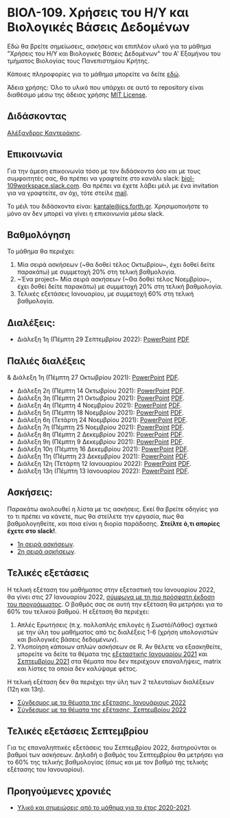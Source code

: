 # ΒΙΟΛ-109. Χρήσεις του Η/Υ και Βιολογικές Βάσεις Δεδομένων 
Εδώ θα βρείτε σημείωσεις, ασκήσεις και επιπλέον υλικό για το μάθημα "Χρήσεις του Η/Υ και Βιολογικές Βάσεις Δεδομένων" του Α' Εξαμήνου του τμήματος Βιολογίας τους Πανεπιστημίου Κρήτης. 

Κάποιες πληροφορίες για το μάθημα μπορείτε να δείτε [εδώ](https://www.biology.uoc.gr/el/department-courses/21). 

Άδεια χρήσης: Όλο το υλικό που υπάρχει σε αυτό το repository είναι διαθέσιμο μέσω της άδειας χρήσης [MIT License](LICENSE). 

## Διδάσκοντας
[Αλέξανδρος Καντεράκης](https://www.ics.forth.gr/cbml/person/Kanterakis/Alexandros%C2%A0).

## Επικοινωνία
Για την άμεση επικοινωνία τόσο με τον διδάσκοντα όσο και με τους συμφοιτητές σας, θα πρέπει να γραφτείτε στο κανάλι slack: [biol-109workspace.slack.com](https://biol-109-workspace.slack.com). Θα πρέπει να έχετε λάβει μέιλ με ένα invitation για να γραφτείτε, αν όχι, τότε στείλε [mail](mailto:kantale@ics.forth.gr).

Το μέιλ του διδάσκοντα είναι: [kantale@ics.forth.gr](mailto:kantale@ics.forth.gr). Χρησιμοποιήστε το μόνο αν δεν μπορεί να γίνει η επικοινωνία μέσω slack.

## Βαθμολόγηση
Το μάθημα θα περιέχει:
1. Μία σειρά ασκήσεων (~θα δοθεί τέλος Οκτωβρίου~, έχει δοθεί δείτε παρακάτω) με συμμετοχή 20% στη τελική βαθμολογία.
2. ~Ένα project~ Μία σειρά ασκήσεων (~Θα δοθεί τέλος Νοεμβρίου~, έχει δοθεί δείτε παρακάτω) με συμμετοχή 20% στη τελική βαθμολογία. 
3. Τελικές εξετάσεις Ιανουαρίου, με συμμετοχή 60% στη τελική βαθμολογία.

## Διαλέξεις:
* Διάλεξη 1η (Πέμπτη 29 Σεπτεμβρίου 2022): [PowerPoint](https://www.dropbox.com/s/tbvdeq509d9n5ru/BIOL_109_2022_lesson_1.pptx?dl=0) [PDF](https://www.dropbox.com/s/i53h6r0a3u5c7za/BIOL_109_2022_lesson_1.pdf?dl=0)


## Παλιές διαλέξεις
& Διάλεξη 1η (Πέμπτη 27 Οκτωβρίου 2021): [PowerPoint](https://www.dropbox.com/s/dua8ijggdj5izhq/BIOL_109_2021_lesson_1.pptx?dl=0)  [PDF](https://www.dropbox.com/s/a9py25m1vpd13ov/BIOL_109_2021_lesson_1.pdf?dl=0).
* Διάλεξη 2η (Πέμπτη 14 Οκτωβρίου 2021): [PowerPoint](https://www.dropbox.com/s/i7e9xwwqeh5rfw8/BIOL_109_2021_lesson_2.pptx?dl=0)  [PDF](https://www.dropbox.com/s/qaxxo8t5tr3kc93/BIOL_109_2021_lesson_2.pdf?dl=0).
* Διάλεξη 3η (Πέμπτη 21 Οκτωβρίου 2021): [PowerPoint](https://www.dropbox.com/s/6ck0rg9uhe7dp5q/BIOL_109_2021_lesson_3.pptx?dl=0)  [PDF](https://www.dropbox.com/s/ctpl8umifxd9sgb/BIOL_109_2021_lesson_3.pdf?dl=0).
* Διάλεξη 4η (Πέμπτη 4 Νοεμβρίου 2021): [PowerPoint](https://www.dropbox.com/s/70ovmuwuhlb1h21/BIOL_109_2021_lesson_4.pptx?dl=0) [PDF](https://www.dropbox.com/s/smuk7clfit62m4q/BIOL_109_2021_lesson_4.pdf?dl=0).
* Διάλεξη 5η (Πέμπτη 18 Nοεμβρίου 2021): [PowerPoint](https://www.dropbox.com/s/7kmkdjesv4o26in/BIOL-109_2021_lesson_5.pptx?dl=0) [PDF](https://www.dropbox.com/s/gslmb3tbt64y6qw/BIOL-109_2021_lesson_5.pdf?dl=0).
* Διάλεξη 6η (Τετάρτη 24 Νοεμβρίου 2021): [PowerPoint](https://www.dropbox.com/s/28dmf4l95flm692/BIOL-109_2021_lesson_6.pptx?dl=0) [PDF](https://www.dropbox.com/s/lwb6enxkkpbjnfb/BIOL-109_2021_lesson_6.pdf?dl=0).
* Διάλεξη 7η (Πέμπτη 25 Νοεμβρίου 2021): [PowerPoint](https://www.dropbox.com/s/3ov174p1d05tsya/BIOL_109_2021_lesson_7.pptx?dl=0) [PDF](https://www.dropbox.com/s/wlqqv6pxb3fc3r6/BIOL_109_2021_lesson_7.pdf?dl=0).
* Διάλεξη 8η (Πέμπτη 2 Δεκεμβρίου 2021): [PowerPoint](https://www.dropbox.com/s/lz96wxfa61efki7/BIOL_109_2021_lesson_8.pptx?dl=0) [PDF](https://www.dropbox.com/s/rggc5vjd4cnu12l/BIOL_109_2021_lesson_8.pdf?dl=0).
* Διάλεξη 9η (Πέμπτη 9 Δεκεμβρίου 2021): [PowerPoint](https://www.dropbox.com/s/yegncfpgojdifuj/BIOL_109_2021_lesson_9.pptx?dl=0) [PDF](https://www.dropbox.com/s/38g7h1vocw7bvhf/BIOL_109_2021_lesson_9.pdf?dl=0s).
* Διάλεξη 10η (Πέμπτη 16 Δεκεμβρίου 2021): [PowerPoint](https://www.dropbox.com/s/a9s56zbuz6r8gx7/BIOL_109_2021_lesson_10.pptx?dl=0) [PDF](https://www.dropbox.com/s/5om1lkvo2xpkots/BIOL_109_2021_lesson_10.pdf?dl=0).
* Διάλεξη 11η (Πέμπτη 23 Δεκεμβρίου 2021): [PowerPoint](https://www.dropbox.com/s/nn3u3b1l4jkmag4/BIOL_109_2021_lesson_11.pptx?dl=0) [PDF](https://www.dropbox.com/s/jbjejxky47ijty2/BIOL_109_2021_lesson_11.pdf?dl=0).
* Διάλεξη 12η (Τετάρτη 12 Ιανουαρίου 2022): [PowerPoint](https://www.dropbox.com/s/uz96zcl1gm9620j/BIOL_109_2021_lesson_12.pptx?dl=0) [PDF](https://www.dropbox.com/s/wvxd0dav4uzyqt6/BIOL_109_2021_lesson_12.pdf?dl=0).
* Διάλεξη 13η (Πέμπτη 13 Ιανουαρίου 2022): [PowerPoint](https://www.dropbox.com/s/i923ugguvqvn3io/BIOL_109_2021_lesson_13.pptx?dl=0) [PDF](https://www.dropbox.com/s/l2pmdawgkpelva2/BIOL_109_2021_lesson_13.pdf?dl=0).


## Ασκήσεις:
Παρακάτω ακολουθεί η λίστα με τις ασκήσεις. Εκεί θα βρείτε οδηγίες για το τι πρέπει να κάνετε, πως θα στείλετε την εργασία, πως θα βαθμολογηθείτε, και ποια είναι η διορία παράδοσης. **Στείλτε ό,τι απορίες έχετε στο slack!**.

* [1η σειρά ασκήσεων](askisi_1.md).      
* [2η σειρά ασκήσεων](askisi_2.md). 


## Τελικές εξετάσεις 
Η τελική εξέταση του μαθήματος στην εξεταστική του Ιανουαρίου 2022, θα γίνει στις 27 Ιανουαρίου 2022, [σύμφωνα με τη πιο πρόσφατη έκδοση του προγράμματος](https://www.biology.uoc.gr/sites/default/files/exetastiki_ianouariou_2022_uptade_13.12.pdf). Ο βαθμός σας σε αυτή την εξέταση θα μετρήσει για το 60% του τελικού βαθμού. Η εξέταση θα περιέχει:
1. Απλές Ερωτήσεις (π.χ. πολλαπλής επιλογές ή Σωστό/Λάθος) σχετικά με την ύλη του μαθήματος από τις διαλέξεις 1-6 (χρήση υπολογιστών και βιολογικές βάσεις δεδομένων).
2. Υλοποίηση κάποιων απλών ασκήσεων σε R. Αν θέλετε να εξασκηθείτε, μπορείτε να δείτε τα θέματα της [εξεταστικής Ιανουαρίου 2021](https://gist.github.com/kantale/ff6179b97efc32153080097756280b7e) και [Σεπτεμβρίου 2021](https://gist.github.com/kantale/6ae39d3b9b48eca5b2e2afc96f633af3) στα θέματα που δεν περιέχουν επαναλήψεις, matrix και λίστες τα οποία δεν καλύψαμε φέτος. 

Η τελική εξέταση δεν θα περιέχει την ύλη των 2 τελευταίων διαλέξεων (12η και 13η).

* [Σύνδεσμος με τα θέματα της εξέτασης, Ιανουάριους 2022](https://www.dropbox.com/s/doil2jrue4qcq0q/final_january_27_1_2022.docx?dl=0)
* [Σύνδεσμος με τα θέματα της εξέτασης, Σεπτεμβρίου 2022](https://www.dropbox.com/s/29bohwij3lcxnw1/final_september_16_9_2022.docx?dl=0)

## Τελικές εξετάσεις Σεπτεμβρίου
Για τις επαναληπτικές εξετάσεις του Σεπτεμβρίου 2022, διατηρούνται οι βαθμοί των ασκήσεων. Δηλαδή ο βαθμός του Σεπτεμβρίου θα μετρήσει για το 60% της τελικής βαθμολογίας (όπως και με τον βαθμό της τελικής εξέτασης του Ιανουαρίου).


## Προηγούμενες χρονιές
* [Υλικό και σημειώσεις από το μάθημα για το έτος 2020-2021](2020_2021).


